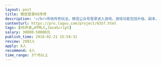 ```yaml
---                
layout: post       
title: 微信登录H5传奇           
description: '</br>传统传奇玩法，微信公众号登录进入游戏，游戏功能包括升级、副本、商城等。</br>要求游戏流畅度高，画面精美，游戏稳定，安全性高！</br></br>整体外包，预计开发周期6个月，价格可商量</br>'     
contenturl: https://pro.lagou.com/project/6357.html      
tags: [H5开发,HTML5,JavaScript]            
salary: 30000-50000元          
publish_time: 2018-02-21 15:54:31         
review: 2992人                   
apply: 6人                   
recommend: 4人                   
time_range: 3个月以上              
---                 
```

